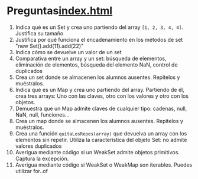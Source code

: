 # Preguntas[index.html](..%2F..%2F..%2F..%2F..%2Fdesign%2Fcode%2Fworks%2Fx3%2FpullRequest%2FLicencias%2Findex.html)

1. Indica qué es un Set y crea uno partiendo del array ```[1, 2, 3, 4, 4]```. Justifica su tamaño 
2. Justifica por qué funciona el encadenamiento en los métodos de set "new Set().add(11).add(22)"
3. Indica cómo se devuelve un valor de un set 
4. Comparativa entre un array y un set: búsqueda de elementos, eliminación de elementos, búsqueda del elemento NaN, control de duplicados 
5. Crea un set donde se almacenen los alumnos ausentes. Repítelos y muéstralos. 
6. Indica qué es un Map y crea uno partiendo del array. Partiendo de él, crea tres arrays: Uno con las claves, otro con los valores y otro con los objetos. 
7. Demuestra que un Map admite claves de cualquier tipo: cadenas, null, NaN, null, funciones... 
8. Crea un map donde se almacenen los alumnos ausentes. Repítelos y muéstralos. 
9. Crea una función ```quitaLosRepes(array)``` que devuelva un array con los elementos sin repetir. Utiliza la característica del objeto Set: no admite valores duplicados 
10. Averigua mediante código si un WeakSet admite objetos primitivos. Captura la excepción. 
11. Averigua mediante código si  WeakSet o WeakMap son iterables. Puedes utilizar for..of